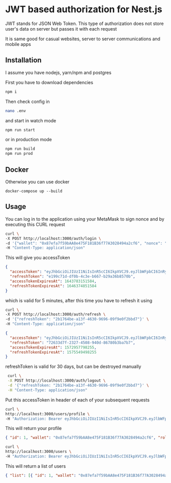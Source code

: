 # JWT based authorization for Nest.js

JWT stands for JSON Web Token. This type of authorization does not store user's data on server but passes it with each request

It is same good for casual websites, server to server communications and mobile apps

## Installation

I assume you have nodejs, yarn/npm and postgres

First you have to download dependencies

```bash
npm i
```

Then check config in

```bash
nano .env
```

and start in watch mode

```bash
npm run start
```

or in production mode

```bash
npm run build
npm run prod
```

## Docker

Otherwise you can use docker

```shell script
docker-compose up --build
```

## Usage

You can log in to the application using your MetaMask to sign nonce and by executing this CURL request

```bash
curl \
-X POST http://localhost:3000/auth/login \
-d '{"wallet": "0x87efa7f59bAA8e475F181B36f77A3028494a2cf6", "nonce": "a335eb9b-92cc-4dda-8174-c60e2822b91e", "signature": "{{signature}}"}' \
-H "Content-Type: application/json"
```

This will give you accessToken

```json
{
  "accessToken": "eyJhbGciOiJIUzI1NiIsInR5cCI6IkpXVCJ9.eyJlbWFpbCI6InRyZWpndW5AZ21haWwuY29tIiwiaWF0IjoxNjQzNzgyODUxLCJleHAiOjE2NDM3ODMxNTF9.7s3yqyp1rxP6k9iICwYG-S3c9fMu5eF_Eh4SXUOfSyI",
  "refreshToken": "e199c71d-df0b-4c3e-b667-b29a36b8570b",
  "accessTokenExpiresAt": 1643783151584,
  "refreshTokenExpiresAt": 1646374851584
}
```

which is valid for 5 minutes, after this time you have to refresh it using

```sh
curl \
-X POST http://localhost:3000/auth/refresh \
-d '{"refreshToken": "2b1764be-a13f-4630-9696-09f9e0f2bbd7"}' \
-H "Content-Type: application/json"
```

```json
{
  "accessToken": "eyJhbGciOiJIUzI1NiIsInR5cCI6IkpXVCJ9.eyJlbWFpbCI6InRyZWpndW5AZ21haWwuY29tIiwiaWF0IjoxNjQzNzgyODUxLCJleHAiOjE2NDM3ODMxNTF9.7s3yqyp1rxP6k9iICwYG-S3c9fMu5eF_Eh4SXUOfSyI",
  "refreshToken": "72633d7f-2327-4508-940d-86780b3ba7b7",
  "accessTokenExpiresAt": 1572957798255,
  "refreshTokenExpiresAt": 1575549498255
}
```

refreshToken is valid for 30 days, but can be destroyed manually

```sh
 curl \
 -X POST http://localhost:3000/auth/logout \
 -d '{"refreshToken: "2b1764be-a13f-4630-9696-09f9e0f2bbd7"}' \
 -H "Content-Type: application/json"
```

Put this accessToken in header of each of your subsequent requests

```bash
curl \
http://localhost:3000/users/profile \
-H "Authorization: Bearer eyJhbGciOiJIUzI1NiIsInR5cCI6IkpXVCJ9.eyJlbWFpbCI6InRyZWpndW5AZ21haWwuY29tIiwiaWF0IjoxNjQzNzgyODUxLCJleHAiOjE2NDM3ODMxNTF9.7s3yqyp1rxP6k9iICwYG-S3c9fMu5eF_Eh4SXUOfSyI"

```

This will return your profile

```json
{ "id": 1, "wallet": "0x87efa7f59bAA8e475F181B36f77A3028494a2cf6", "roles": ["ADMIN"] }
```

```bash
curl \
http://localhost:3000/users \
-H "Authorization: Bearer eyJhbGciOiJIUzI1NiIsInR5cCI6IkpXVCJ9.eyJlbWFpbCI6InRyZWpndW5AZ21haWwuY29tIiwiaWF0IjoxNjQzNzgyODUxLCJleHAiOjE2NDM3ODMxNTF9.7s3yqyp1rxP6k9iICwYG-S3c9fMu5eF_Eh4SXUOfSyI"

```

This will return a list of users

```json
{ "list": [{ "id": 1, "wallet": "0x87efa7f59bAA8e475F181B36f77A3028494a2cf6", "roles": ["ADMIN"] }], "count": 1 }
```
